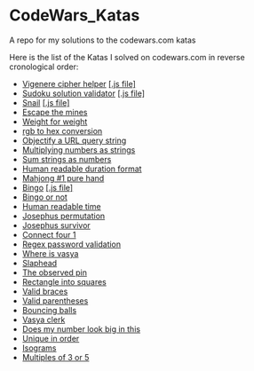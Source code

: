 # CodeWars_Katas
A repo for my solutions to the codewars.com katas

Here is the list of the Katas I solved on codewars.com in reverse cronological order:

- [Vigenere cipher helper](https://www.codewars.com/kata/vigenere-cipher-helper/train/javascript) [[.js file]](https://github.com/MarcoSantonastasi/CodeWars_Katas/blob/d8aa651ee301497f1ec25e91945d73b8f80cb80a/vigenere-cipher-helper.js#L3)
- [Sudoku solution validator](https://www.codewars.com/kata/sudoku-solution-validator/train/javascript) [[.js file]](https://github.com/MarcoSantonastasi/CodeWars_Katas/blob/baa66e2f45c6b95c2ca38e7d84c56ae348e2e95c/sudoku-solution-validator.js#L3)
- [Snail](https://www.codewars.com/kata/snail/train/javascript) [[.js file]](https://github.com/MarcoSantonastasi/CodeWars_Katas/blob/25babea8585de2c5d933a972efa0c1476044cddc/snail.js#L3)
- [Escape the mines](https://www.codewars.com/kata/escape-the-mines/train/javascript)
- [Weight for weight](https://www.codewars.com/kata/weight-for-weight/train/javascript)
- [rgb to hex conversion](https://www.codewars.com/kata/rgb-to-hex-conversion/train/javascript)
- [Objectify a URL query string](https://www.codewars.com/kata/objectify-a-url-query-string/train/javascript)
- [Multiplying numbers as strings](https://www.codewars.com/kata/multiplying-numbers-as-strings/train/javascript)
- [Sum strings as numbers](https://www.codewars.com/kata/sum-strings-as-numbers/train/javascript)
- [Human readable duration format](https://www.codewars.com/kata/human-readable-duration-format/train/javascript)
- [Mahjong #1 pure hand](https://www.codewars.com/kata/mahjong-number-1-pure-hand/train/javascript)
- [Bingo](https://www.codewars.com/kata/bingo/train/javascript) [[.js file]](https://github.com/MarcoSantonastasi/CodeWars_Katas/blob/c86b977d870ed1a538aa199ed54ebf17452f51c0/bingo.js#L3)
- [Bingo or not](https://www.codewars.com/kata/bingo-or-not/train/javascript)
- [Human readable time](https://www.codewars.com/kata/human-readable-time/train/javascript)
- [Josephus permutation](https://www.codewars.com/kata/josephus-permutation/train/javascript)
- [Josephus survivor](https://www.codewars.com/kata/josephus-survivor/train/javascript)
- [Connect four 1](https://www.codewars.com/kata/connect-four-1/train/javascript)
- [Regex password validation](https://www.codewars.com/kata/regex-password-validation/train/javascript)
- [Where is vasya](https://www.codewars.com/kata/where-is-vasya/train/javascript)
- [Slaphead](https://www.codewars.com/kata/slaphead/train/javascript)
- [The observed pin](https://www.codewars.com/kata/the-observed-pin/train/javascript)
- [Rectangle into squares](https://www.codewars.com/kata/rectangle-into-squares/train/javascript)
- [Valid braces](https://www.codewars.com/kata/valid-braces/train/javascript)
- [Valid parentheses](https://www.codewars.com/kata/valid-parentheses/train/javascript)
- [Bouncing balls](https://www.codewars.com/kata/bouncing-balls/train/javascript)
- [Vasya clerk](https://www.codewars.com/kata/vasya-clerk/train/javascript)
- [Does my number look big in this](https://www.codewars.com/kata/does-my-number-look-big-in-this/train/javascript)
- [Unique in order](https://www.codewars.com/kata/unique-in-order/train/javascript)
- [Isograms](https://www.codewars.com/kata/isograms/train/javascript)
- [Multiples of 3 or 5](https://www.codewars.com/kata/multiples-of-3-or-5/train/javascript)

